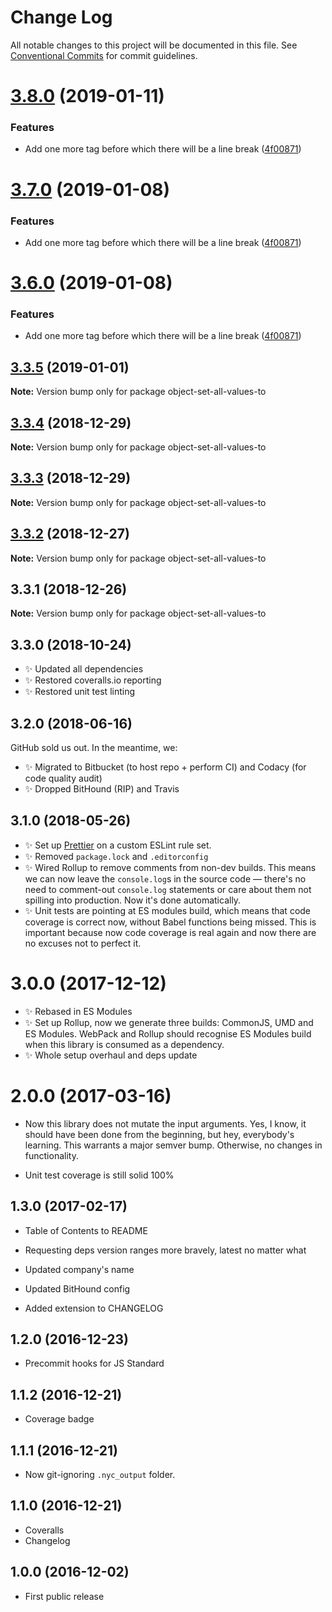 # Change Log

All notable changes to this project will be documented in this file.
See [Conventional Commits](https://conventionalcommits.org) for commit guidelines.

# [3.8.0](https://bitbucket.org/codsen/codsen/src/master/packages/object-set-all-values-to/compare/object-set-all-values-to@3.3.5...object-set-all-values-to@3.8.0) (2019-01-11)


### Features

* Add one more tag before which there will be a line break ([4f00871](https://bitbucket.org/codsen/codsen/src/master/packages/object-set-all-values-to/commits/4f00871))





# [3.7.0](https://bitbucket.org/codsen/codsen/src/master/packages/object-set-all-values-to/compare/object-set-all-values-to@3.3.5...object-set-all-values-to@3.7.0) (2019-01-08)

### Features

- Add one more tag before which there will be a line break ([4f00871](https://bitbucket.org/codsen/codsen/src/master/packages/object-set-all-values-to/commits/4f00871))

# [3.6.0](https://bitbucket.org/codsen/codsen/src/master/packages/object-set-all-values-to/compare/object-set-all-values-to@3.3.5...object-set-all-values-to@3.6.0) (2019-01-08)

### Features

- Add one more tag before which there will be a line break ([4f00871](https://bitbucket.org/codsen/codsen/src/master/packages/object-set-all-values-to/commits/4f00871))

## [3.3.5](https://bitbucket.org/codsen/codsen/src/master/packages/object-set-all-values-to/compare/object-set-all-values-to@3.3.4...object-set-all-values-to@3.3.5) (2019-01-01)

**Note:** Version bump only for package object-set-all-values-to

## [3.3.4](https://bitbucket.org/codsen/codsen/src/master/packages/object-set-all-values-to/compare/object-set-all-values-to@3.3.3...object-set-all-values-to@3.3.4) (2018-12-29)

**Note:** Version bump only for package object-set-all-values-to

## [3.3.3](https://bitbucket.org/codsen/codsen/src/master/packages/object-set-all-values-to/compare/object-set-all-values-to@3.3.2...object-set-all-values-to@3.3.3) (2018-12-29)

**Note:** Version bump only for package object-set-all-values-to

## [3.3.2](https://bitbucket.org/codsen/codsen/src/master/packages/object-set-all-values-to/compare/object-set-all-values-to@3.3.1...object-set-all-values-to@3.3.2) (2018-12-27)

**Note:** Version bump only for package object-set-all-values-to

## 3.3.1 (2018-12-26)

**Note:** Version bump only for package object-set-all-values-to

## 3.3.0 (2018-10-24)

- ✨ Updated all dependencies
- ✨ Restored coveralls.io reporting
- ✨ Restored unit test linting

## 3.2.0 (2018-06-16)

GitHub sold us out. In the meantime, we:

- ✨ Migrated to Bitbucket (to host repo + perform CI) and Codacy (for code quality audit)
- ✨ Dropped BitHound (RIP) and Travis

## 3.1.0 (2018-05-26)

- ✨ Set up [Prettier](https://prettier.io) on a custom ESLint rule set.
- ✨ Removed `package.lock` and `.editorconfig`
- ✨ Wired Rollup to remove comments from non-dev builds. This means we can now leave the `console.log`s in the source code — there's no need to comment-out `console.log` statements or care about them not spilling into production. Now it's done automatically.
- ✨ Unit tests are pointing at ES modules build, which means that code coverage is correct now, without Babel functions being missed. This is important because now code coverage is real again and now there are no excuses not to perfect it.

# 3.0.0 (2017-12-12)

- ✨ Rebased in ES Modules
- ✨ Set up Rollup, now we generate three builds: CommonJS, UMD and ES Modules. WebPack and Rollup should recognise ES Modules build when this library is consumed as a dependency.
- ✨ Whole setup overhaul and deps update

# 2.0.0 (2017-03-16)

- Now this library does not mutate the input arguments. Yes, I know, it should have been done from the beginning, but hey, everybody's learning. This warrants a major semver bump. Otherwise, no changes in functionality.

- Unit test coverage is still solid 100%

## 1.3.0 (2017-02-17)

- Table of Contents to README

- Requesting deps version ranges more bravely, latest no matter what
- Updated company's name
- Updated BitHound config
- Added extension to CHANGELOG

## 1.2.0 (2016-12-23)

- Precommit hooks for JS Standard

## 1.1.2 (2016-12-21)

- Coverage badge

## 1.1.1 (2016-12-21)

- Now git-ignoring `.nyc_output` folder.

## 1.1.0 (2016-12-21)

- Coveralls
- Changelog

## 1.0.0 (2016-12-02)

- First public release
